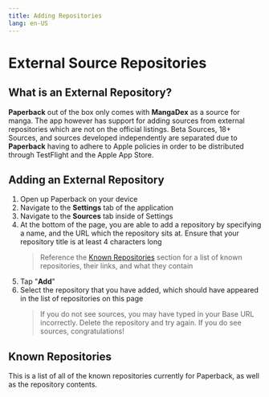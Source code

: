 ```yaml
---
title: Adding Repositories
lang: en-US
---
```


# External Source Repositories
## What is an External Repository?
**Paperback** out of the box only comes with **MangaDex** as a source for manga. The app however has support for adding sources from external repositories which are not on the official listings. Beta Sources, 18+ Sources, and sources developed independently are separated due to **Paperback** having to adhere to Apple policies in order to be distributed through TestFlight and the Apple App Store. 


## Adding an External Repository
1. Open up Paperback on your device
1. Navigate to the **Settings** tab of the application
1. Navigate to the **Sources** tab inside of Settings
1. At the bottom of the page, you are able to add a repository by specifying a name, and the URL which the repository sits at. Ensure that your repository title is at least 4 characters long
    > Reference the [Known Repositories](/help/guides/adding-repos/#known-repositories) section for a list of known repositories, their links, and what they contain
1. Tap "**Add**"
1. Select the repository that you have added, which should have appeared in the list of repositories on this page
    > If you do not see sources, you may have typed in your Base URL incorrectly. Delete the repository and try again. If you do see sources, congratulations!

## Known Repositories
This is a list of all of the known repositories currently for Paperback, as well as the repository contents.

<table>
    <!-- <thead> 
        <tr>
            <th colspan="2">Paperback Source list</th>
            <th>Action</th>
        </tr>
    </thead>  -->
    <tbody>
        <ExtensionsList
            url="https://paperback-ios.github.io/extensions-beta"
            name="Primary Sources"
            description="Officialy maintained repository, contains a few major sources suited for most users"/>
            <br>
        <ExtensionsList 
            url="https://paperback-ios.github.io/h-extensions"
            name="H-Extensions"
            description="Official repository for 18+ sources. These also include redirector versions of the source, which allow you to view content even if it is blocked in your country, without a VPN"/>
            <br>
        <ExtensionsList 
            url="https://pogogo007.github.io/extensions-beta"
            name="MangaDex Unlocked"
            description="This source overwrites MangaDex and unlocks the full contents of the website. No content is filtered. May load faster"/>
            <br>
        <ExtensionsList 
            url="https://conradweiser.github.io/extensions"
            name="Beta Extensions"
            description="These extensions are upcoming to the official repository. These sources may or may not work"/>
    </tbody>
</table>
